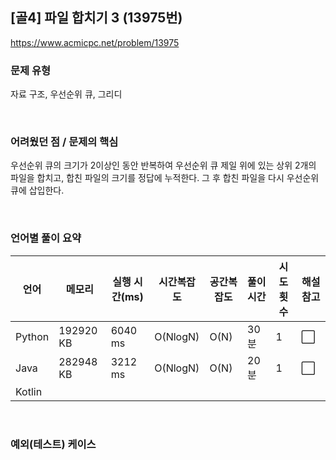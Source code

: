## [골4] 파일 합치기 3 (13975번)

https://www.acmicpc.net/problem/13975

### 문제 유형

자료 구조, 우선순위 큐, 그리디

<br>

### 어려웠던 점 / 문제의 핵심

우선순위 큐의 크기가 2이상인 동안 반복하여 우선순위 큐 제일 위에 있는 상위 2개의 파일을 합치고, 합친 파일의 크기를 정답에 누적한다. 그 후 합친 파일을 다시 우선순위 큐에 삽입한다.

<br>

### 언어별 풀이 요약

| 언어   | 메모리    | 실행 시간(ms) | 시간복잡도 | 공간복잡도 | 풀이 시간 | 시도 횟수 | 해설 참고            |
| ------ | --------- | ------------- | ---------- | ---------- | --------- | --------- | -------------------- |
| Python | 192920 KB | 6040 ms       | O(NlogN)   | O(N)       | 30분      | 1         | :white_large_square: |
| Java   | 282948 KB | 3212 ms       | O(NlogN)   | O(N)       | 20분      | 1         | :white_large_square: |
| Kotlin |           |               |            |            |           |           |                      |

<br>

### 예외(테스트) 케이스

```
```

